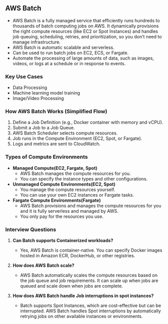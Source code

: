 ## AWS Batch

- AWS Batch is a fully managed service that efficiently runs hundreds to thousands of batch computing jobs on AWS. It dynamically provisions the right compute resources (like EC2 or Spot Instances) and handles job queuing, scheduling, retries, and prioritization, so you don’t need to manage infrastructure.
- AWS Batch is automatic scalable and serverless.
- Can be used to run batch jobs on EC2, ECS, or Fargate.
- Automate the processing of large amounts of data, such as images, videos, or logs at a schedule or in response to events.

### Key Use Cases
- Data Processing
- Machine learning model training
- Image/Video Processing

### How AWS Batch Works (Simplified Flow)
1. Define a Job Definition (e.g., Docker container with memory and vCPU).
2. Submit a Job to a Job Queue.
3. AWS Batch Scheduler selects compute resources.
4. Job runs in the Compute Environment (EC2, Spot, or Fargate).
5. Logs and metrics are sent to CloudWatch.

### Types of Compute Environments
- **Managed Compute(EC2, Fargate, Spot)**
  - AWS Batch manages the compute resources for you.
  - You can specify the instance types and other configurations.
- **Unmanaged Compute Environments(EC2, Spot)**
  - You manage the compute resources yourself.
  - You can use your own EC2 instances or Fargate tasks.
- **Fargate Compute Environments(Fargate)**
  - AWS Batch provisions and manages the compute resources for you and it is fully serverless and managed by AWS.
  - You only pay for the resources you use.

### Interview Questions
1. **Can Batch supports Containerized workloads?**
    - Yes, AWS Batch is container-native. You can specify Docker images hosted in Amazon ECR, DockerHub, or other registries.

2. **How does AWS Batch scale?**
    - AWS Batch automatically scales the compute resources based on the job queue and job requirements. It can scale up when jobs are queued and scale down when jobs are complete.

3. **How does AWS Batch handle Job interruptions in spot instances?**
    - Batch supports Spot Instances, which are cost-effective but can be interrupted. AWS Batch handles Spot interruptions by automatically retrying jobs on other available instances or environments.